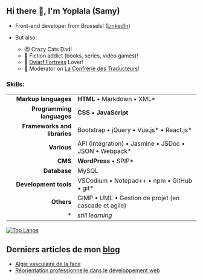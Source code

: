 ## Hi there 🖖, I'm Yoplala (Samy)


* Front-end developer from Brussels! ([LinkedIn](https://www.linkedin.com/in/samuel-marseille/))

* But also:
  - 😻 Crazy Cats Dad! 
  - 🐲 Fiction addict (books, series, video games)!
  - 🥰 [Dwarf Fortress](https://www.bay12games.com/dwarves/) Lover!
  - 🤘 Moderator on [La Confrérie des Traducteurs](https://www.confrerie-des-traducteurs.fr/)!


### Skills:

| 				| 								|  
| -:				| :- 								| 
| **Markup languages**          | **HTML** • Markdown • XML* 						| 
| **Programming languages**     | **CSS** • **JavaScript** 					| 
| **Frameworks and libraries**  | Bootstrap • jQuery • Vue.js* • React.js* 					|
| **Various** 			| API (intégration) • Jasmine • JSDoc • JSON • Webpack* |
| **CMS**		        | **WordPress** • SPIP*						|
| **Database**	        	| MySQL								|
| **Development tools**    	| VSCodium • Notepad++ • npm • GitHub • git*			|
| **Others**		        | GIMP • UML • Gestion de projet (en cascade et agile)		|
| * | *still learning* |


[![Top Langs](https://github-readme-stats.vercel.app/api/top-langs/?username=yoplala&layout=compact)](https://github.com/anuraghazra/github-readme-stats)


## Derniers articles de mon [blog](https://yoplala.github.io/)
<!-- BLOG-POST-LIST:START -->
- [Algie vasculaire de la face](https://yoplala.github.io//Algie-vasculaire-de-la-face/)
- [Réorientation professionnelle dans le développement web](https://yoplala.github.io//R%C3%A9orientation-professionnelle-dans-le-d%C3%A9veloppement-web/)
<!-- BLOG-POST-LIST:END -->
